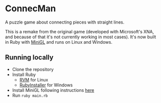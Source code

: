 # ConnecMan

A puzzle game about connecting pieces with straight lines.

This is a remake from the original game (developed with Microsoft's XNA, and because of that it's not currently working in most cases). It's now built in Ruby with [MiniGL](https://github.com/victords/minigl) and runs on Linux and Windows.

## Running locally

* Clone the repository
* Install Ruby
  * [RVM](https://rvm.io/rvm/install) for Linux
  * [RubyInstaller](https://rubyinstaller.org/downloads/) for Windows
* Install MiniGL following instructions [here](https://github.com/victords/minigl)
* Run `ruby main.rb`